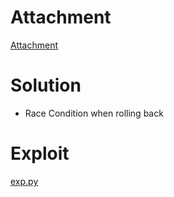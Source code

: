 # Attachment

[Attachment](share.zip)

# Solution

- Race Condition when rolling back

# Exploit

[exp.py](exp.py)
